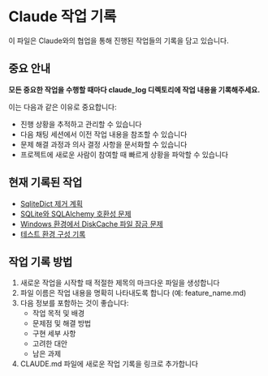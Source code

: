 # Claude 작업 기록

이 파일은 Claude와의 협업을 통해 진행된 작업들의 기록을 담고 있습니다.

## 중요 안내

**모든 중요한 작업을 수행할 때마다 claude_log 디렉토리에 작업 내용을 기록해주세요.** 

이는 다음과 같은 이유로 중요합니다:
- 진행 상황을 추적하고 관리할 수 있습니다
- 다음 채팅 세션에서 이전 작업 내용을 참조할 수 있습니다
- 문제 해결 과정과 의사 결정 사항을 문서화할 수 있습니다
- 프로젝트에 새로운 사람이 참여할 때 빠르게 상황을 파악할 수 있습니다

## 현재 기록된 작업

- [SqliteDict 제거 계획](claude_log/sqlitedict_removal_plan.md)
- [SQLite와 SQLAlchemy 호환성 문제](claude_log/sqlite_sqlalchemy_compatibility.md)
- [Windows 환경에서 DiskCache 파일 잠금 문제](claude_log/diskcache_windows_locking.md)
- [테스트 환경 구성 기록](claude_log/test_environment_setup.md)

## 작업 기록 방법

1. 새로운 작업을 시작할 때 적절한 제목의 마크다운 파일을 생성합니다
2. 파일 이름은 작업 내용을 명확히 나타내도록 합니다 (예: feature_name.md)
3. 다음 정보를 포함하는 것이 좋습니다:
   - 작업 목적 및 배경
   - 문제점 및 해결 방법
   - 구현 세부 사항
   - 고려한 대안
   - 남은 과제
4. CLAUDE.md 파일에 새로운 작업 기록을 링크로 추가합니다
